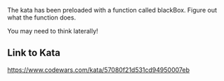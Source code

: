 The kata has been preloaded with a function called blackBox. Figure out what the function does.

You may need to think laterally!

## Link to Kata
https://www.codewars.com/kata/57080f21d531cd94950007eb